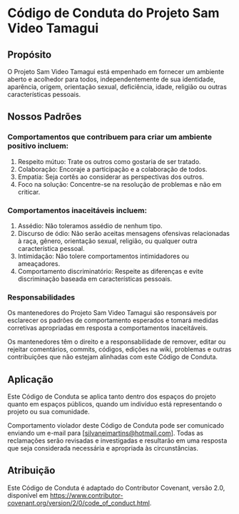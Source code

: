 # Código de Conduta do Projeto Sam Video Tamagui

## Propósito
O Projeto Sam Video Tamagui está empenhado em fornecer um ambiente aberto e acolhedor para todos, independentemente de sua identidade, aparência, origem, orientação sexual, deficiência, idade, religião ou outras características pessoais.

## Nossos Padrões
### Comportamentos que contribuem para criar um ambiente positivo incluem:

1. Respeito mútuo: Trate os outros como gostaria de ser tratado.
2. Colaboração: Encoraje a participação e a colaboração de todos.
3. Empatia: Seja cortês ao considerar as perspectivas dos outros.
4. Foco na solução: Concentre-se na resolução de problemas e não em criticar.

### Comportamentos inaceitáveis incluem:

1. Assédio: Não toleramos assédio de nenhum tipo.
2. Discurso de ódio: Não serão aceitas mensagens ofensivas relacionadas à raça, gênero, orientação sexual, religião, ou qualquer outra característica pessoal.
3. Intimidação: Não tolere comportamentos intimidadores ou ameaçadores.
4. Comportamento discriminatório: Respeite as diferenças e evite discriminação baseada em características pessoais.

### Responsabilidades
Os mantenedores do Projeto Sam Video Tamagui são responsáveis por esclarecer os padrões de comportamento esperados e tomará medidas corretivas apropriadas em resposta a comportamentos inaceitáveis.

Os mantenedores têm o direito e a responsabilidade de remover, editar ou rejeitar comentários, commits, códigos, edições na wiki, problemas e outras contribuições que não estejam alinhadas com este Código de Conduta.

## Aplicação
Este Código de Conduta se aplica tanto dentro dos espaços do projeto quanto em espaços públicos, quando um indivíduo está representando o projeto ou sua comunidade.

Comportamento violador deste Código de Conduta pode ser comunicado enviando um e-mail para [silvaneimartins@hotmail.com]. Todas as reclamações serão revisadas e investigadas e resultarão em uma resposta que seja considerada necessária e apropriada às circunstâncias.

## Atribuição
Este Código de Conduta é adaptado do Contributor Covenant, versão 2.0, disponível em https://www.contributor-covenant.org/version/2/0/code_of_conduct.html.
